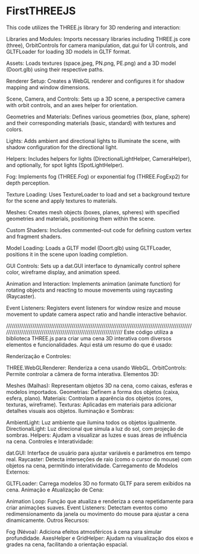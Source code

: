 # FirstTHREEJS

This code utilizes the THREE.js library for 3D rendering and interaction:

Libraries and Modules: Imports necessary libraries including THREE.js core (three), OrbitControls for camera manipulation, dat.gui for UI controls, and GLTFLoader for loading 3D models in GLTF format.

Assets: Loads textures (space.jpeg, PN.png, PE.png) and a 3D model (Doort.glb) using their respective paths.

Renderer Setup: Creates a WebGL renderer and configures it for shadow mapping and window dimensions.

Scene, Camera, and Controls: Sets up a 3D scene, a perspective camera with orbit controls, and an axes helper for orientation.

Geometries and Materials: Defines various geometries (box, plane, sphere) and their corresponding materials (basic, standard) with textures and colors.

Lights: Adds ambient and directional lights to illuminate the scene, with shadow configuration for the directional light.

Helpers: Includes helpers for lights (DirectionalLightHelper, CameraHelper), and optionally, for spot lights (SpotLightHelper).

Fog: Implements fog (THREE.Fog) or exponential fog (THREE.FogExp2) for depth perception.

Texture Loading: Uses TextureLoader to load and set a background texture for the scene and apply textures to materials.

Meshes: Creates mesh objects (boxes, planes, spheres) with specified geometries and materials, positioning them within the scene.

Custom Shaders: Includes commented-out code for defining custom vertex and fragment shaders.

Model Loading: Loads a GLTF model (Doort.glb) using GLTFLoader, positions it in the scene upon loading completion.

GUI Controls: Sets up a dat.GUI interface to dynamically control sphere color, wireframe display, and animation speed.

Animation and Interaction: Implements animation (animate function) for rotating objects and reacting to mouse movements using raycasting (Raycaster).

Event Listeners: Registers event listeners for window resize and mouse movement to update camera aspect ratio and handle interactive behavior.

/////////////////////////////////////////////////////////////////////////////////////////////////////////////////////////////////////////////////////////////////
Este código utiliza a biblioteca THREE.js para criar uma cena 3D interativa com diversos elementos e funcionalidades. Aqui está um resumo do que é usado:

Renderização e Controles:

THREE.WebGLRenderer: Renderiza a cena usando WebGL.
OrbitControls: Permite controlar a câmera de forma interativa.
Elementos 3D:

Meshes (Malhas): Representam objetos 3D na cena, como caixas, esferas e modelos importados.
Geometrias: Definem a forma dos objetos (caixa, esfera, plano).
Materiais: Controlam a aparência dos objetos (cores, texturas, wireframe).
Texturas: Aplicadas em materiais para adicionar detalhes visuais aos objetos.
Iluminação e Sombras:

AmbientLight: Luz ambiente que ilumina todos os objetos igualmente.
DirectionalLight: Luz direcional que simula a luz do sol, com projeção de sombras.
Helpers: Ajudam a visualizar as luzes e suas áreas de influência na cena.
Controles e Interatividade:

dat.GUI: Interface de usuário para ajustar variáveis e parâmetros em tempo real.
Raycaster: Detecta interseções de raio (como o cursor do mouse) com objetos na cena, permitindo interatividade.
Carregamento de Modelos Externos:

GLTFLoader: Carrega modelos 3D no formato GLTF para serem exibidos na cena.
Animação e Atualização de Cena:

Animation Loop: Função que atualiza e renderiza a cena repetidamente para criar animações suaves.
Event Listeners: Detectam eventos como redimensionamento da janela ou movimento do mouse para ajustar a cena dinamicamente.
Outros Recursos:

Fog (Névoa): Adiciona efeitos atmosféricos à cena para simular profundidade.
AxesHelper e GridHelper: Ajudam na visualização dos eixos e grades na cena, facilitando a orientação espacial.
